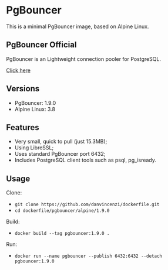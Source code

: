 # PgBouncer
This is a minimal PgBouncer image, based on Alpine Linux.

## PgBouncer Official
PgBouncer is an Lightweight connection pooler for PostgreSQL.

[Click here](https://pgbouncer.github.io)
 
## Versions

- PgBouncer: 1.9.0
- Alpine Linux: 3.8

## Features

* Very small, quick to pull (just 15.3MB);
* Using LibreSSL;
* Uses standard PgBouncer port 6432;
* Includes PostgreSQL client tools such as psql, pg_isready.

## Usage

Clone:

- ``` git clone https://github.com/danvincenzi/dockerfile.git ```
- ``` cd dockerfile/pgbouncer/alpine/1.9.0 ```

Build:

- ``` docker build --tag pgbouncer:1.9.0 . ```

Run:

- ``` docker run --name pgbouncer --publish 6432:6432 --detach pgbouncer:1.9.0 ```
